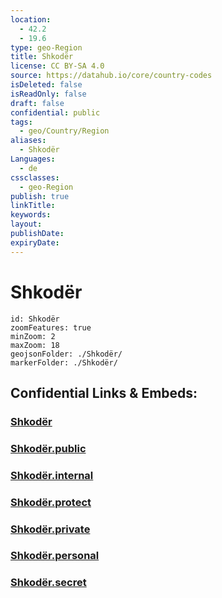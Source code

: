 ```yaml
---
location:
  - 42.2
  - 19.6
type: geo-Region
title: Shkodër
license: CC BY-SA 4.0
source: https://datahub.io/core/country-codes
isDeleted: false
isReadOnly: false
draft: false
confidential: public
tags:
  - geo/Country/Region
aliases:
  - Shkodër
Languages:
  - de
cssclasses:
  - geo-Region
publish: true
linkTitle:
keywords:
layout:
publishDate:
expiryDate:
---
```


# Shkodër

```leaflet
id: Shkodër
zoomFeatures: true 
minZoom: 2 
maxZoom: 18
geojsonFolder: ./Shkodër/
markerFolder: ./Shkodër/
```


## Confidential Links & Embeds: 

### [Shkodër](/_Standards/Earth/Continent/Europe/Europe~South/Albania/Counties~Albania/Shkodër.md) 

### [Shkodër.public](/_public/Earth/Continent/Europe/Europe~South/Albania/Counties~Albania/Shkodër.public.md) 

### [Shkodër.internal](/_internal/Earth/Continent/Europe/Europe~South/Albania/Counties~Albania/Shkodër.internal.md) 

### [Shkodër.protect](/_protect/Earth/Continent/Europe/Europe~South/Albania/Counties~Albania/Shkodër.protect.md) 

### [Shkodër.private](/_private/Earth/Continent/Europe/Europe~South/Albania/Counties~Albania/Shkodër.private.md) 

### [Shkodër.personal](/_personal/Earth/Continent/Europe/Europe~South/Albania/Counties~Albania/Shkodër.personal.md) 

### [Shkodër.secret](/_secret/Earth/Continent/Europe/Europe~South/Albania/Counties~Albania/Shkodër.secret.md)

